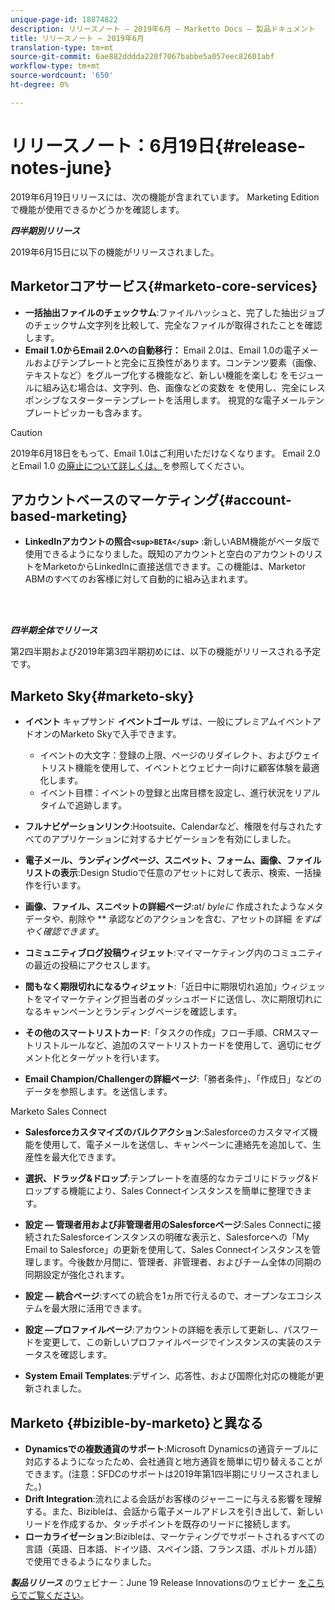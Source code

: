 ```yaml
---
unique-page-id: 18874822
description: リリースノート — 2019年6月 — Marketto Docs — 製品ドキュメント
title: リリースノート — 2019年6月
translation-type: tm+mt
source-git-commit: 6ae882dddda220f7067babbe5a057eec82601abf
workflow-type: tm+mt
source-wordcount: '650'
ht-degree: 0%

---
```



# リリースノート：6月19日{#release-notes-june}

2019年6月19日リリースには、次の機能が含まれています。 Marketing Editionで機能が使用できるかどうかを確認します。

***四半期別リリース***

2019年6月15日に以下の機能がリリースされました。

## Marketorコアサービス{#marketo-core-services}

* **一括抽出ファイルのチェックサム**:ファイルハッシュと、完了した抽出ジョブのチェックサム文字列を比較して、完全なファイルが取得されたことを確認します。
* **Email 1.0からEmail 2.0への自動移行：** Email 2.0は、Email 1.0の電子メールおよびテンプレートと完全に互換性があります。コンテンツ要素（画像、テキストなど）をグループ化する機能など、新しい機能を楽しむ をモジュールに組み込む場合は、文字列、色、画像などの変数を を使用し、完全にレスポンシブなスターターテンプレートを活用します。 視覚的な電子メールテンプレートピッカーも含みます。

>[!CAUTION]
>
>2019年6月18日をもって、Email 1.0はご利用いただけなくなります。 Email 2.0とEmail 1.0 [の廃止について詳しくは、](https://nation.marketo.com/docs/DOC-7038)を参照してください。

## アカウントベースのマーケティング{#account-based-marketing}

* **LinkedInアカウントの照合`<sup>BETA</sup>`** :新しいABM機能がベータ版で使用できるようになりました。既知のアカウントと空白のアカウントのリストをMarketoからLinkedInに直接送信できます。この機能は、Marketor ABMのすべてのお客様に対して自動的に組み込まれます。

<br> 

***四半期全体でリリース***

第2四半期および2019年第3四半期初めには、以下の機能がリリースされる予定です。

## Marketo Sky{#marketo-sky}

* **イベント** キャプサンド **イベントゴール** ザは、一般にプレミアムイベントアドオンのMarketo Skyで入手できます。

   * イベントの大文字：登録の上限、ページのリダイレクト、およびウェイトリスト機能を使用して、イベントとウェビナー向けに顧客体験を最適化します。
   * イベント目標：イベントの登録と出席目標を設定し、進行状況をリアルタイムで追跡します。

* **フルナビゲーションリンク**:Hootsuite、Calendarなど、権限を付与されたすべてのアプリケーションに対するナビゲーションを有効にしました。
* **電子メール、ランディングページ、スニペット、フォーム、画像、ファイルリストの表示**:Design Studioで任意のアセットに対して表示、検索、一括操作を行います。
* **画像、ファイル、スニペットの詳細ページ**:at/ *byleに* 作成されたようなメタデータや、削除や ** 承認などのアクションを含む、アセットの詳細 *をすばやく確認できます*。
* **コミュニティブログ投稿ウィジェット**:マイマーケティング内のコミュニティの最近の投稿にアクセスします。
* **間もなく期限切れになるウィジェット**:「近日中に期限切れ追加」ウィジェットをマイマーケティング担当者のダッシュボードに送信し、次に期限切れになるキャンペーンとランディングページを確認します。
* **その他のスマートリストカード**:「タスクの作成」フロー手順、CRMスマートリストルールなど、追加のスマートリストカードを使用して、適切にセグメント化とターゲットを行います。
* **Email Champion/Challengerの詳細ページ**:「勝者条件」、「作成日」などのデータを参照します。を送信します。

Marketo Sales Connect

* **Salesforceカスタマイズのバルクアクション**:Salesforceのカスタマイズ機能を使用して、電子メールを送信し、キャンペーンに連絡先を追加して、生産性を最大化できます。
* **選択、ドラッグ&amp;ドロップ**:テンプレートを直感的なカテゴリにドラッグ&amp;ドロップする機能により、Sales Connectインスタンスを簡単に整理できます。
* **設定 — 管理者用および非管理者用のSalesforceページ**:Sales Connectに接続されたSalesforceインスタンスの明確な表示と、Salesforceへの「My Email to Salesforce」の更新を使用して、Sales Connectインスタンスを管理します。今後数か月間に、管理者、非管理者、およびチーム全体の同期の同期設定が強化されます。
* **設定 — 統合ページ**:すべての統合を1ヵ所で行えるので、オープンなエコシステムを最大限に活用できます。
* **設定 —プロファイルページ**:アカウントの詳細を表示して更新し、パスワードを変更して、この新しいプロファイルページでインスタンスの実装のステータスを確認します。

* **System Email Templates**:デザイン、応答性、および国際化対応の機能が更新されました。

## Marketo {#bizible-by-marketo}と異なる

* **Dynamicsでの複数通貨のサポート**:Microsoft Dynamicsの通貨テーブルに対応するようになったため、会社通貨と地方通貨を簡単に切り替えることができます。(注意：SFDCのサポートは2019年第1四半期にリリースされました。)
* **Drift Integration**:流れによる会話がお客様のジャーニーに与える影響を理解する。また、Bizibleは、会話から電子メールアドレスを引き出して、新しいリードを作成するか、タッチポイントを既存のリードに接続します。
* **ローカライゼーション**:Bizibleは、マーケティングでサポートされるすべての言語（英語、日本語、ドイツ語、スペイン語、フランス語、ポルトガル語）で使用できるようになりました。

***製品リリース*** のウェビナー：June 19 Release Innovationsのウェビナー [をこちらでご覧ください](https://engage.marketo.com/Marketo-June-Product-Release-2019-On-Demand.html)。

